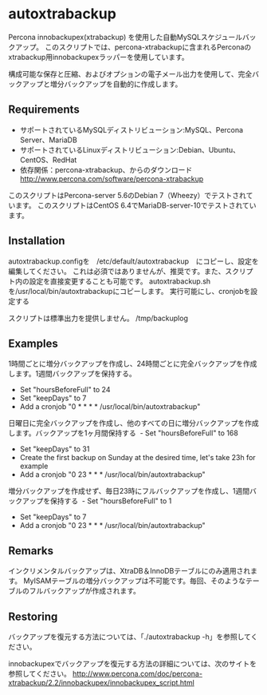 autoxtrabackup
==============

Percona innobackupex(xtrabackup) を使用した自動MySQLスケジュールバックアップ。
このスクリプトでは、percona-xtrabackupに含まれるPerconaのxtrabackup用innobackupexラッパーを使用しています。

構成可能な保存と圧縮、およびオプションの電子メール出力を使用して、完全バックアップと増分バックアップを自動的に作成します。

Requirements
------------
 - サポートされているMySQLディストリビューション:MySQL、Percona Server、MariaDB
 - サポートされているLinuxディストリビューション:Debian、Ubuntu、CentOS、RedHat
 - 依存関係：percona-xtrabackup、からのダウンロード http://www.percona.com/software/percona-xtrabackup

このスクリプトはPercona-server 5.6のDebian 7（Wheezy）でテストされています。
このスクリプトはCentOS 6.4でMariaDB-server-10でテストされています。

Installation
------------
autoxtrabackup.configを　/etc/default/autoxtrabackup　にコピーし、設定を編集してください。
これは必須ではありませんが、推奨です。また、スクリプト内の設定を直接変更することも可能です。
autoxtrabackup.shを/usr/local/bin/autoxtrabackupにコピーします。
実行可能にし、cronjobを設定する

スクリプトは標準出力を提供しません。 /tmp/backuplog

Examples
---------
1時間ごとに増分バックアップを作成し、24時間ごとに完全バックアップを作成します。1週間バックアップを保持する。
  - Set "hoursBeforeFull" to 24  
  - Set "keepDays" to 7  
  - Add a cronjob "0 * * * * /usr/local/bin/autoxtrabackup"

日曜日に完全バックアップを作成し、他のすべての日に増分バックアップを作成します。バックアップを1ヶ月間保持する
  - Set "hoursBeforeFull" to 168
  - Set "keepDays" to 31
  - Create the first backup on Sunday at the desired time, let's take 23h for example
  - Add a cronjob "0 23 * * * /usr/local/bin/autoxtrabackup"

増分バックアップを作成せず、毎日23時にフルバックアップを作成し、1週間バックアップを保持する
  - Set "hoursBeforeFull" to 1
  - Set "keepDays" to 7
  - Add a cronjob "0 23 * * * /usr/local/bin/autoxtrabackup"

Remarks
-------
インクリメンタルバックアップは、XtraDB＆InnoDBテーブルにのみ適用されます。
MyISAMテーブルの増分バックアップは不可能です。毎回、そのようなテーブルのフルバックアップが作成されます。

Restoring
---------
バックアップを復元する方法については、「./autoxtrabackup -h」を参照してください。

innobackupexでバックアップを復元する方法の詳細については、次のサイトを参照してください。 http://www.percona.com/doc/percona-xtrabackup/2.2/innobackupex/innobackupex_script.html
